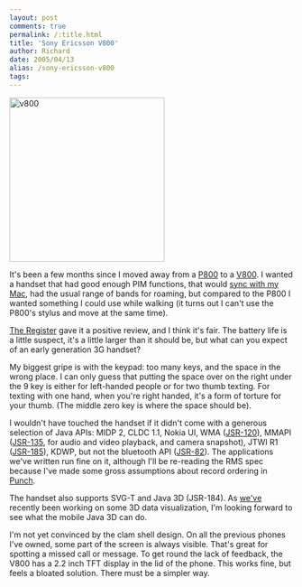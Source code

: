 ```yaml
---
layout: post
comments: true
permalink: /:title.html
title: 'Sony Ericsson V800'
author: Richard
date: 2005/04/13
alias: /sony-ericsson-v800
tags:
---
```


<a href="https://www.flickr.com/photos/d6y/2049223809" title="v800 by Richard Dallaway, on Flickr"><img src="https://farm3.staticflickr.com/2018/2049223809_f7394803c7_o.jpg" width="275" height="291" alt="v800"></a>

It's been a few months since I moved away from a [P800][] to a [V800][].
I wanted a handset that had good enough PIM functions, that would [sync
with my Mac][], had the usual range of bands for roaming, but compared
to the P800 I wanted something I could use while walking (it turns out I
can't use the P800's stylus and move at the same time).

[The Register][] gave it a positive review, and I think it's fair. The
battery life is a little suspect, it's a little larger than it should
be, but what can you expect of an early generation 3G handset?

My biggest gripe is with the keypad: too many keys, and the space in the
wrong place. I can only guess that putting the space over on the right
under the 9 key is either for left-handed people or for two thumb
texting. For texting with one hand, when you're right handed, it's a
form of torture for your thumb. (The middle zero key is where the space
should be).

I wouldn't have touched the handset if it didn't come with a generous
selection of Java APIs: MIDP 2, CLDC 1.1, Nokia UI, WMA ([JSR-120][]),
MMAPI ([JSR-135][], for audio and video playback, and camera snapshot),
JTWI R1 ([JSR-185][]), KDWP, but not the bluetooth API ([JSR-82][]). The
applications we've written run fine on it, although I'll be re-reading
the RMS spec because I've made some gross assumptions about record
ordering in [Punch][].

The handset also supports SVG-T and Java 3D (JSR-184). As [we've][]
recently been working on some 3D data visualization, I'm looking forward
to see what the mobile Java 3D can do.

I'm not yet convinced by the clam shell design. On all the previous
phones I've owned, some part of the screen is always visible. That's
great for spotting a missed call or message. To get round the lack of
feedback, the V800 has a 2.2 inch TFT display in the lid of the phone.
This works fine, but feels a bloated solution. There must be a simpler
way.


  [P800]: http://developer.sonyericsson.com/site/global/products/phones/p800/p800.jsp
  [V800]: http://developer.sonyericsson.com/site/global/products/phones/v800/p_v800.jsp
  [sync with my Mac]: http://www.macosxhints.com/article.php?story=20041118143359172&query=v800
  [The Register]: http://www.theregister.co.uk/2004/11/12/review_sony_ericsson_v800/
  [JSR-120]: http://www.jcp.org/aboutJava/communityprocess/final/jsr120/
  [JSR-135]: http://www.jcp.org/aboutJava/communityprocess/final/jsr135/
  [JSR-185]: http://www.jcp.org/aboutJava/communityprocess/final/jsr185/
  [JSR-82]: http://www.jcp.org/aboutJava/communityprocess/final/jsr082/
  [Punch]: http://punch.sf.net/
  [we've]: http://www.spiralarm.com/
